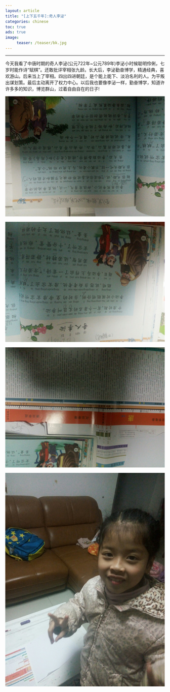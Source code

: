 ```yaml
---
layout: article
title: "[上下五千年]:奇人李泌"
categories: chinese
toc: true
ads: true
image:
     teaser: /teaser/bk.jpg
---
```


---

今天我看了中唐时期的奇人李泌(公元722年~公元789年)李泌小时候聪明伶俐，七岁时能作诗“赋棋”。还敢批评宰相张九龄。长大后，李泌勤奋博学，精通经典，喜欢游山。后来当上了宰相。四出四进朝廷，是个能上能下、淡泊名利的人。为平叛出谋划策。最后主动离开了权力中心。以后我也要像李泌一样，勤奋博学，知道许许多多的知识，博览群山，过着自由自在的日子!

![1](/images/chinese/0128_26.jpg)

![2](/images/chinese/0128_27.jpg)

![3](/images/chinese/0128_28.jpg)

![4](/images/chinese/0128_29.jpg)
